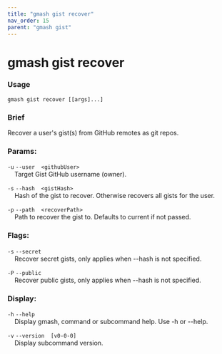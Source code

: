 ```yaml
---
title: "gmash gist recover"
nav_order: 15
parent: "gmash gist"
---
```


# gmash gist recover

### Usage
`gmash gist recover [[args]...]`

### Brief
Recover a user's gist(s) from GitHub remotes as git repos.

### Params:
`-u`  `--user  <githubUser>` \
&nbsp;&nbsp;&nbsp;&nbsp;Target Gist GitHub username (owner).

`-s`  `--hash  <gistHash>` \
&nbsp;&nbsp;&nbsp;&nbsp;Hash of the gist to recover. Otherwise recovers all gists for the     user.

`-p`  `--path  <recoverPath>` \
&nbsp;&nbsp;&nbsp;&nbsp;Path to recover the gist to. Defaults to current if not passed.

### Flags:
`-s`  `--secret` \
&nbsp;&nbsp;&nbsp;&nbsp;Recover secret gists, only applies when --hash is not specified.

`-P`  `--public` \
&nbsp;&nbsp;&nbsp;&nbsp;Recover public gists, only applies when --hash is not specified.

### Display:
`-h`  `--help` \
&nbsp;&nbsp;&nbsp;&nbsp;Display gmash, command or subcommand help. Use -h or --help.

`-v`  `--version  [v0-0-0]` \
&nbsp;&nbsp;&nbsp;&nbsp;Display subcommand version.
